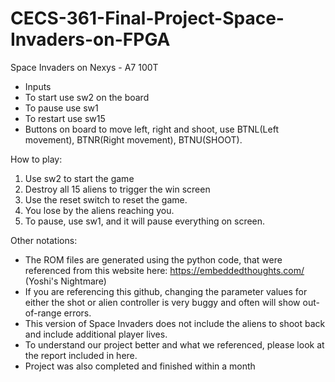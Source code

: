 # CECS-361-Final-Project-Space-Invaders-on-FPGA
Space Invaders on Nexys - A7 100T
- Inputs
-   To start use sw2 on the board
-   To pause use sw1
-   To restart use sw15
-   Buttons on board to move left, right and shoot, use BTNL(Left movement), BTNR(Right movement), BTNU(SHOOT).

How to play:
1. Use sw2 to start the game
2. Destroy all 15 aliens to trigger the win screen
3. Use the reset switch to reset the game.
4. You lose by the aliens reaching you.
5. To pause, use sw1, and it will pause everything on screen.

Other notations:
- The ROM files are generated using the python code, that were referenced from this website here: https://embeddedthoughts.com/ (Yoshi's Nightmare)
- If you are referencing this github, changing the parameter values for either the shot or alien controller is very buggy and often will show out-of-range errors.
- This version of Space Invaders does not include the aliens to shoot back and include additional player lives.
- To understand our project better and what we referenced, please look at the report included in here.
- Project was also completed and finished within a month
